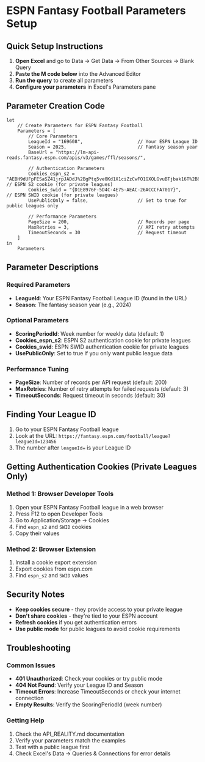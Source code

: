 # ESPN Fantasy Football Parameters Setup

## Quick Setup Instructions

1. **Open Excel** and go to Data → Get Data → From Other Sources → Blank Query
2. **Paste the M code below** into the Advanced Editor
3. **Run the query** to create all parameters
4. **Configure your parameters** in Excel's Parameters pane

## Parameter Creation Code

```powerquery-m
let
    // Create Parameters for ESPN Fantasy Football
    Parameters = [
        // Core Parameters
        LeagueId = "169608",                    // Your ESPN League ID
        Season = 2025,                          // Fantasy season year
        BaseUrl = "https://lm-api-reads.fantasy.espn.com/apis/v3/games/ffl/seasons/",
        
        // Authentication Parameters
        Cookies_espn_s2 = "AEBH9dUFpFESaSZ41jrpJADdJ%2BgPtq5ve0Kd1X1ciZzCwFO1GXOLGvuBTjbak16T%2B8215edLGQSNfKvq5KrK4rTxFNA%2BFmWwntH8CBrHiFzRh3poPfiRZtWzsCX2EcnPG6Z5vwQzRa4U4iQnbNOUirY9lpkGn%2BYCiaO17v7L2bH9qRRguRFbWbdVFamY8yUhwUXVQiyA7FkqbuTy1W%2BFObPLJkZlZ0rSAMcrwYR5m9M8GQdL96lHlBQ5v6RpBh7LLBgJnWFhz%2FKZtkQCwR66S29n%2BS3SeEGTQ8%2F%2BrXzULYw1dA%3D%3D",                   // ESPN S2 cookie (for private leagues)
        Cookies_swid = "{D1E8976F-5D4C-4E75-AEAC-26ACCCFA7017}",                      // ESPN SWID cookie (for private leagues)
        UsePublicOnly = false,                  // Set to true for public leagues only
        
        // Performance Parameters
        PageSize = 200,                         // Records per page
        MaxRetries = 3,                         // API retry attempts
        TimeoutSeconds = 30                     // Request timeout
    ]
in
    Parameters
```

## Parameter Descriptions

### Required Parameters
- **LeagueId**: Your ESPN Fantasy Football League ID (found in the URL)
- **Season**: The fantasy season year (e.g., 2024)

### Optional Parameters
- **ScoringPeriodId**: Week number for weekly data (default: 1)
- **Cookies_espn_s2**: ESPN S2 authentication cookie for private leagues
- **Cookies_swid**: ESPN SWID authentication cookie for private leagues
- **UsePublicOnly**: Set to true if you only want public league data

### Performance Tuning
- **PageSize**: Number of records per API request (default: 200)
- **MaxRetries**: Number of retry attempts for failed requests (default: 3)
- **TimeoutSeconds**: Request timeout in seconds (default: 30)

## Finding Your League ID

1. Go to your ESPN Fantasy Football league
2. Look at the URL: `https://fantasy.espn.com/football/league?leagueId=123456`
3. The number after `leagueId=` is your League ID

## Getting Authentication Cookies (Private Leagues Only)

### Method 1: Browser Developer Tools
1. Open your ESPN Fantasy Football league in a web browser
2. Press F12 to open Developer Tools
3. Go to Application/Storage → Cookies
4. Find `espn_s2` and `SWID` cookies
5. Copy their values

### Method 2: Browser Extension
1. Install a cookie export extension
2. Export cookies from espn.com
3. Find `espn_s2` and `SWID` values

## Security Notes

- **Keep cookies secure** - they provide access to your private league
- **Don't share cookies** - they're tied to your ESPN account
- **Refresh cookies** if you get authentication errors
- **Use public mode** for public leagues to avoid cookie requirements

## Troubleshooting

### Common Issues
- **401 Unauthorized**: Check your cookies or try public mode
- **404 Not Found**: Verify your League ID and Season
- **Timeout Errors**: Increase TimeoutSeconds or check your internet connection
- **Empty Results**: Verify the ScoringPeriodId (week number)

### Getting Help
1. Check the API_REALITY.md documentation
2. Verify your parameters match the examples
3. Test with a public league first
4. Check Excel's Data → Queries & Connections for error details
